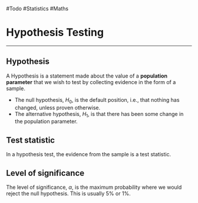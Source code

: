 #Todo #Statistics #Maths 

# Hypothesis Testing
---
## Hypothesis
A Hypothesis is a statement made about the value of a **population parameter** that we wish to test by collecting evidence in the form of a sample.
* The null hypothesis, $H_0$, is the default position, i.e., that nothing has changed, unless proven otherwise.
* The alternative hypothesis, $H_1$, is that there has been some change in the population parameter.

## Test statistic
In a hypothesis test, the evidence from the sample is a test statistic.

## Level of significance
The level of significance, $\alpha$, is the maximum probability where we would reject the null hypothesis. This is usually $5\%$ or $1\%$.